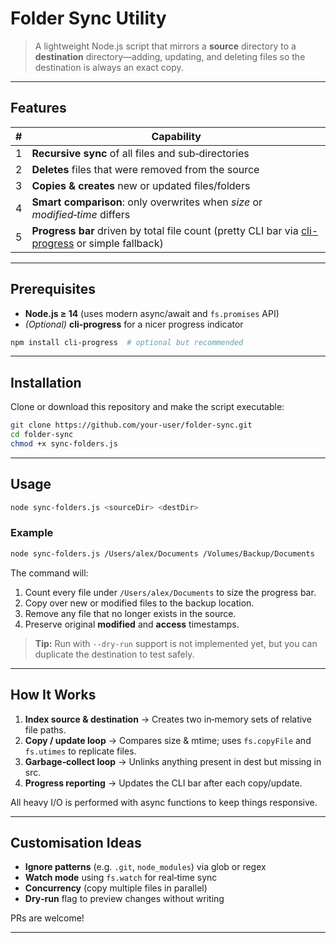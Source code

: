 # Folder Sync Utility

> A lightweight Node.js script that mirrors a **source** directory to a **destination** directory—adding, updating, and deleting files so the destination is always an exact copy.

---

## Features

| # | Capability |
|---|-------------|
| 1 | **Recursive sync** of all files and sub‑directories |
| 2 | **Deletes** files that were removed from the source |
| 3 | **Copies & creates** new or updated files/folders |
| 4 | **Smart comparison**: only overwrites when _size_ or _modified‑time_ differs |
| 5 | **Progress bar** driven by total file count (pretty CLI bar via [cli-progress](https://www.npmjs.com/package/cli-progress) or simple fallback) |

---

## Prerequisites

- **Node.js ≥ 14** (uses modern async/await and `fs.promises` API)
- _(Optional)_ **cli-progress** for a nicer progress indicator

```bash
npm install cli-progress  # optional but recommended
```

---

## Installation

Clone or download this repository and make the script executable:

```bash
git clone https://github.com/your-user/folder-sync.git
cd folder-sync
chmod +x sync-folders.js
```

---

## Usage

```bash
node sync-folders.js <sourceDir> <destDir>
```

### Example

```bash
node sync-folders.js /Users/alex/Documents /Volumes/Backup/Documents
```

The command will:
1. Count every file under `/Users/alex/Documents` to size the progress bar.
2. Copy over new or modified files to the backup location.
3. Remove any file that no longer exists in the source.
4. Preserve original **modified** and **access** timestamps.

> **Tip:** Run with `--dry-run` support is not implemented yet, but you can duplicate the destination to test safely.

---

## How It Works

1. **Index source & destination** → Creates two in‑memory sets of relative file paths.
2. **Copy / update loop** → Compares size & mtime; uses `fs.copyFile` and `fs.utimes` to replicate files.
3. **Garbage‑collect loop** → Unlinks anything present in dest but missing in src.
4. **Progress reporting** → Updates the CLI bar after each copy/update.

All heavy I/O is performed with async functions to keep things responsive.

---

## Customisation Ideas

- **Ignore patterns** (e.g. `.git`, `node_modules`) via glob or regex
- **Watch mode** using `fs.watch` for real‑time sync
- **Concurrency** (copy multiple files in parallel)
- **Dry‑run** flag to preview changes without writing

PRs are welcome!

---